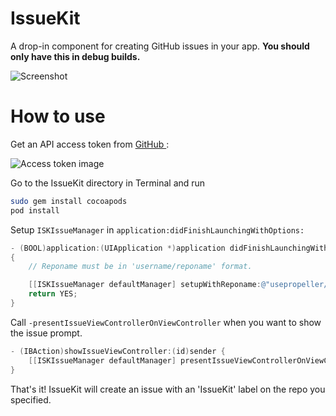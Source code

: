 # IssueKit
A drop-in component for creating GitHub issues in your app.
**You should only have this in debug builds.**

![Screenshot](http://i.imgur.com/OmeEU2d.png?1)

# How to use

Get an API access token from [GitHub ](https://github.com/settings/applications):

![Access token image](http://i.imgur.com/cJqyqam.png)

Go to the IssueKit directory in Terminal and run

```bash
sudo gem install cocoapods
pod install
```

Setup `ISKIssueManager` in `application:didFinishLaunchingWithOptions:`

```Objective-C
- (BOOL)application:(UIApplication *)application didFinishLaunchingWithOptions:(NSDictionary *)launchOptions
{
    // Reponame must be in 'username/reponame' format.

    [[ISKIssueManager defaultManager] setupWithReponame:@"usepropeller/IssueKit" andAccessToken:@"access token"];
    return YES;
}
```

Call `-presentIssueViewControllerOnViewController` when you want to show the issue prompt.

```Objective-C
- (IBAction)showIssueViewController:(id)sender {
    [[ISKIssueManager defaultManager] presentIssueViewControllerOnViewController:self];
}
```

That's it! IssueKit will create an issue with an 'IssueKit' label on the repo you specified.